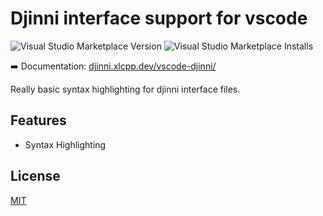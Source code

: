 # Djinni interface support for vscode

![Visual Studio Marketplace Version](https://img.shields.io/visual-studio-marketplace/v/cross-language-cpp.djinni-syntax-highlighting)
![Visual Studio Marketplace Installs](https://img.shields.io/visual-studio-marketplace/i/cross-language-cpp.djinni-syntax-highlighting)

:arrow_right: Documentation: [djinni.xlcpp.dev/vscode-djinni/](https://djinni.xlcpp.dev/vscode-djinni/)

Really basic syntax highlighting for djinni interface files.  

## Features

* Syntax Highlighting

## License

[MIT](https://mit-license.org/)
